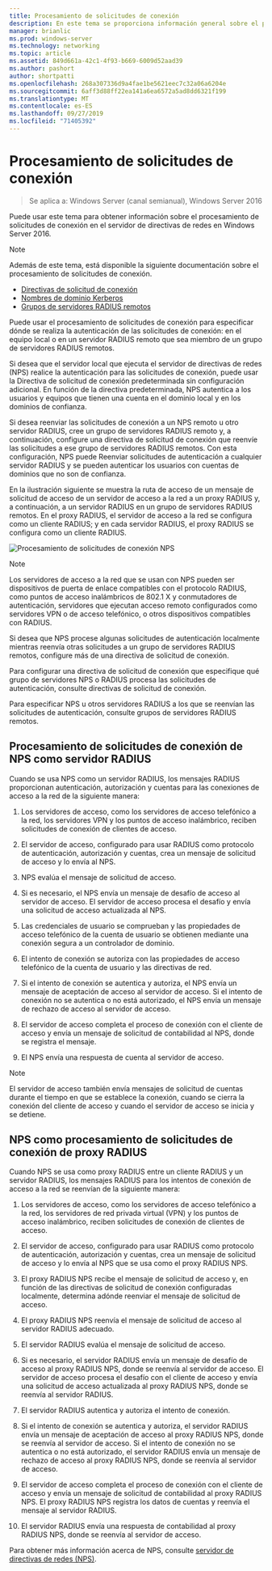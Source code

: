 ```yaml
---
title: Procesamiento de solicitudes de conexión
description: En este tema se proporciona información general sobre el procesamiento de solicitudes de conexión del servidor de directivas de redes en Windows Server 2016.
manager: brianlic
ms.prod: windows-server
ms.technology: networking
ms.topic: article
ms.assetid: 849d661a-42c1-4f93-b669-6009d52aad39
ms.author: pashort
author: shortpatti
ms.openlocfilehash: 268a307336d9a4fae1be5621eec7c32a06a6204e
ms.sourcegitcommit: 6aff3d88ff22ea141a6ea6572a5ad8dd6321f199
ms.translationtype: MT
ms.contentlocale: es-ES
ms.lasthandoff: 09/27/2019
ms.locfileid: "71405392"
---
```

# <a name="connection-request-processing"></a>Procesamiento de solicitudes de conexión

>Se aplica a: Windows Server (canal semianual), Windows Server 2016

Puede usar este tema para obtener información sobre el procesamiento de solicitudes de conexión en el servidor de directivas de redes en Windows Server 2016.

>[!NOTE]
>Además de este tema, está disponible la siguiente documentación sobre el procesamiento de solicitudes de conexión.
> - [Directivas de solicitud de conexión](nps-crp-crpolicies.md)
> - [Nombres de dominio Kerberos](nps-crp-realm-names.md)
> - [Grupos de servidores RADIUS remotos](nps-crp-rrsg.md)

Puede usar el procesamiento de solicitudes de conexión para especificar dónde se realiza la autenticación de las solicitudes de conexión: en el equipo local o en un servidor RADIUS remoto que sea miembro de un grupo de servidores RADIUS remotos. 

Si desea que el servidor local que ejecuta el servidor de directivas de redes (NPS) realice la autenticación para las solicitudes de conexión, puede usar la Directiva de solicitud de conexión predeterminada sin configuración adicional. En función de la directiva predeterminada, NPS autentica a los usuarios y equipos que tienen una cuenta en el dominio local y en los dominios de confianza.

Si desea reenviar las solicitudes de conexión a un NPS remoto u otro servidor RADIUS, cree un grupo de servidores RADIUS remoto y, a continuación, configure una directiva de solicitud de conexión que reenvíe las solicitudes a ese grupo de servidores RADIUS remotos. Con esta configuración, NPS puede Reenviar solicitudes de autenticación a cualquier servidor RADIUS y se pueden autenticar los usuarios con cuentas de dominios que no son de confianza.

En la ilustración siguiente se muestra la ruta de acceso de un mensaje de solicitud de acceso de un servidor de acceso a la red a un proxy RADIUS y, a continuación, a un servidor RADIUS en un grupo de servidores RADIUS remotos. En el proxy RADIUS, el servidor de acceso a la red se configura como un cliente RADIUS; y en cada servidor RADIUS, el proxy RADIUS se configura como un cliente RADIUS.


![Procesamiento de solicitudes de conexión NPS](../../media/Nps-Connection-Request-Processing/Nps-Connection-Request-Processing.jpg)


>[!NOTE]
>Los servidores de acceso a la red que se usan con NPS pueden ser dispositivos de puerta de enlace compatibles con el protocolo RADIUS, como puntos de acceso inalámbricos de 802.1 X y conmutadores de autenticación, servidores que ejecutan acceso remoto configurados como servidores VPN o de acceso telefónico, o otros dispositivos compatibles con RADIUS.

Si desea que NPS procese algunas solicitudes de autenticación localmente mientras reenvía otras solicitudes a un grupo de servidores RADIUS remotos, configure más de una directiva de solicitud de conexión.

Para configurar una directiva de solicitud de conexión que especifique qué grupo de servidores NPS o RADIUS procesa las solicitudes de autenticación, consulte directivas de solicitud de conexión.

Para especificar NPS u otros servidores RADIUS a los que se reenvían las solicitudes de autenticación, consulte grupos de servidores RADIUS remotos.

## <a name="nps-as-a-radius-server-connection-request-processing"></a>Procesamiento de solicitudes de conexión de NPS como servidor RADIUS

Cuando se usa NPS como un servidor RADIUS, los mensajes RADIUS proporcionan autenticación, autorización y cuentas para las conexiones de acceso a la red de la siguiente manera:

1. Los servidores de acceso, como los servidores de acceso telefónico a la red, los servidores VPN y los puntos de acceso inalámbrico, reciben solicitudes de conexión de clientes de acceso. 

2. El servidor de acceso, configurado para usar RADIUS como protocolo de autenticación, autorización y cuentas, crea un mensaje de solicitud de acceso y lo envía al NPS. 

3. NPS evalúa el mensaje de solicitud de acceso. 

4. Si es necesario, el NPS envía un mensaje de desafío de acceso al servidor de acceso. El servidor de acceso procesa el desafío y envía una solicitud de acceso actualizada al NPS. 

5. Las credenciales de usuario se comprueban y las propiedades de acceso telefónico de la cuenta de usuario se obtienen mediante una conexión segura a un controlador de dominio. 

6. El intento de conexión se autoriza con las propiedades de acceso telefónico de la cuenta de usuario y las directivas de red. 

7. Si el intento de conexión se autentica y autoriza, el NPS envía un mensaje de aceptación de acceso al servidor de acceso. Si el intento de conexión no se autentica o no está autorizado, el NPS envía un mensaje de rechazo de acceso al servidor de acceso. 

8. El servidor de acceso completa el proceso de conexión con el cliente de acceso y envía un mensaje de solicitud de contabilidad al NPS, donde se registra el mensaje. 

9. El NPS envía una respuesta de cuenta al servidor de acceso. 

>[!NOTE]
>El servidor de acceso también envía mensajes de solicitud de cuentas durante el tiempo en que se establece la conexión, cuando se cierra la conexión del cliente de acceso y cuando el servidor de acceso se inicia y se detiene.

## <a name="nps-as-a-radius-proxy-connection-request-processing"></a>NPS como procesamiento de solicitudes de conexión de proxy RADIUS

Cuando NPS se usa como proxy RADIUS entre un cliente RADIUS y un servidor RADIUS, los mensajes RADIUS para los intentos de conexión de acceso a la red se reenvían de la siguiente manera:

1. Los servidores de acceso, como los servidores de acceso telefónico a la red, los servidores de red privada virtual (VPN) y los puntos de acceso inalámbrico, reciben solicitudes de conexión de clientes de acceso.

2. El servidor de acceso, configurado para usar RADIUS como protocolo de autenticación, autorización y cuentas, crea un mensaje de solicitud de acceso y lo envía al NPS que se usa como el proxy RADIUS NPS.

3. El proxy RADIUS NPS recibe el mensaje de solicitud de acceso y, en función de las directivas de solicitud de conexión configuradas localmente, determina adónde reenviar el mensaje de solicitud de acceso.

4. El proxy RADIUS NPS reenvía el mensaje de solicitud de acceso al servidor RADIUS adecuado.

5. El servidor RADIUS evalúa el mensaje de solicitud de acceso.

6. Si es necesario, el servidor RADIUS envía un mensaje de desafío de acceso al proxy RADIUS NPS, donde se reenvía al servidor de acceso. El servidor de acceso procesa el desafío con el cliente de acceso y envía una solicitud de acceso actualizada al proxy RADIUS NPS, donde se reenvía al servidor RADIUS.

7. El servidor RADIUS autentica y autoriza el intento de conexión.

8. Si el intento de conexión se autentica y autoriza, el servidor RADIUS envía un mensaje de aceptación de acceso al proxy RADIUS NPS, donde se reenvía al servidor de acceso. Si el intento de conexión no se autentica o no está autorizado, el servidor RADIUS envía un mensaje de rechazo de acceso al proxy RADIUS NPS, donde se reenvía al servidor de acceso.

9. El servidor de acceso completa el proceso de conexión con el cliente de acceso y envía un mensaje de solicitud de contabilidad al proxy RADIUS NPS. El proxy RADIUS NPS registra los datos de cuentas y reenvía el mensaje al servidor RADIUS.

10. El servidor RADIUS envía una respuesta de contabilidad al proxy RADIUS NPS, donde se reenvía al servidor de acceso.

Para obtener más información acerca de NPS, consulte [servidor de directivas de redes (NPS)](nps-top.md).
